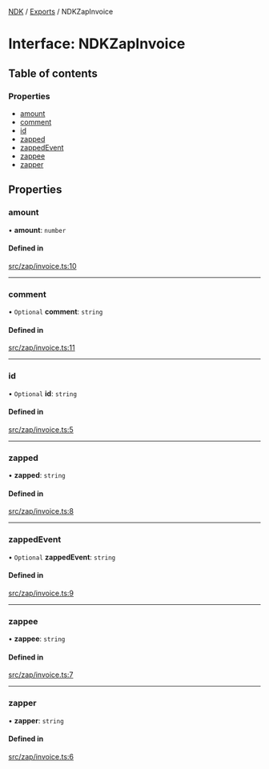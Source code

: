 [NDK](../README.md) / [Exports](../modules.md) / NDKZapInvoice

# Interface: NDKZapInvoice

## Table of contents

### Properties

- [amount](NDKZapInvoice.md#amount)
- [comment](NDKZapInvoice.md#comment)
- [id](NDKZapInvoice.md#id)
- [zapped](NDKZapInvoice.md#zapped)
- [zappedEvent](NDKZapInvoice.md#zappedevent)
- [zappee](NDKZapInvoice.md#zappee)
- [zapper](NDKZapInvoice.md#zapper)

## Properties

### amount

• **amount**: `number`

#### Defined in

[src/zap/invoice.ts:10](https://github.com/nostr-dev-kit/ndk/blob/db9bb3b/src/zap/invoice.ts#L10)

___

### comment

• `Optional` **comment**: `string`

#### Defined in

[src/zap/invoice.ts:11](https://github.com/nostr-dev-kit/ndk/blob/db9bb3b/src/zap/invoice.ts#L11)

___

### id

• `Optional` **id**: `string`

#### Defined in

[src/zap/invoice.ts:5](https://github.com/nostr-dev-kit/ndk/blob/db9bb3b/src/zap/invoice.ts#L5)

___

### zapped

• **zapped**: `string`

#### Defined in

[src/zap/invoice.ts:8](https://github.com/nostr-dev-kit/ndk/blob/db9bb3b/src/zap/invoice.ts#L8)

___

### zappedEvent

• `Optional` **zappedEvent**: `string`

#### Defined in

[src/zap/invoice.ts:9](https://github.com/nostr-dev-kit/ndk/blob/db9bb3b/src/zap/invoice.ts#L9)

___

### zappee

• **zappee**: `string`

#### Defined in

[src/zap/invoice.ts:7](https://github.com/nostr-dev-kit/ndk/blob/db9bb3b/src/zap/invoice.ts#L7)

___

### zapper

• **zapper**: `string`

#### Defined in

[src/zap/invoice.ts:6](https://github.com/nostr-dev-kit/ndk/blob/db9bb3b/src/zap/invoice.ts#L6)
